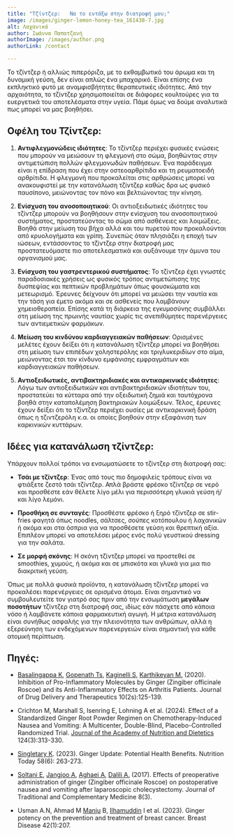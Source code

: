 ```yaml
---
title: "Τζίντζερ:   Να το εντάξω στην διατροφή μου;"
image: /images/ginger-lemon-honey-tea_161438-7.jpg
alt: Λαχανικά
author: Ιωάννα Παπατζανή
authorImage: /images/author.png
authorLink: /contact

---
```


Το τζίντζερ ή αλλιώς πιπερόριζα, με το εκθαμβωτικό του άρωμα και τη δυναμική γεύση, δεν είναι απλώς ένα μπαχαρικό. Είναι επίσης ένα εκπληκτικό φυτό με αναμφισβήτητες θεραπευτικές ιδιότητες. Από την αρχαιότητα, το τζίντζερ χρησιμοποιείται σε διάφορες κουλτούρες για τα ευεργετικά του αποτελέσματα στην υγεία. Πάμε όμως να δούμε αναλυτικά πως μπορεί να μας βοηθήσει.

## Οφέλη του Τζίντζερ:

1. **Αντιφλεγμονώδεις ιδιότητες**: Το τζίντζερ περιέχει φυσικές ενώσεις που μπορούν να μειώσουν τη φλεγμονή στο σώμα, βοηθώντας στην αντιμετώπιση πολλών φλεγμονωδών παθήσεων. Ένα παράδειγμα είναι η επίδραση που έχει στην οστεοαρθρίτιδα και τη ρευματοειδή αρθρίτιδα. Η φλεγμονή που προκαλείται στις αρθρώσεις μπορεί να ανακουφιστεί με την κατανάλωση τζίντζερ καθώς δρα ως φυσικό παυσίπονο, μειώνοντας τoν πόνο και βελτιώνοντας την κίνηση.

2. **Ενίσχυση του ανοσοποιητικού**: Οι αντιοξειδωτικές ιδιότητες του τζίντζερ μπορούν να βοηθήσουν στην ενίσχυση του ανοσοποιητικού συστήματος, προστατεύοντας το σώμα από ασθένειες και λοιμώξεις. Βοηθά στην μείωση του βήχα αλλά και του πυρετού που προκαλούνται από κρυολογήματα και γρίπη.  Συνεπώς όταν πλησιάζει η εποχή των ιώσεων, εντάσσοντας το τζίντζερ στην διατροφή μας προστατευόμαστε πιο αποτελεσματικά και αυξάνουμε την άμυνα του οργανισμού μας.

3. **Ενίσχυση του γαστρεντερικού συστήματος**: Το τζίντζερ έχει γνωστές παραδοσιακές χρήσεις ως φυσικός τρόπος αντιμετώπισης της δυσπεψίας και πεπτικών προβλημάτων όπως φουσκώματα και μετεωρισμό. Έρευνες δείχνουν ότι μπορεί να μειώσει την ναυτία και την τάση για έμετο ακόμα και σε ασθενείς που λαμβάνουν χημειοθεραπεία. Επίσης κατά τη διάρκεια της εγκυμοσύνης συμβάλλει στη μείωση της πρωινής ναυτίας χωρίς τις ανεπιθύμητες παρενέργειες των αντιεμετικών φαρμάκων.

4. **Μείωση του κινδύνου καρδιαγγειακών παθήσεων**: Ορισμένες μελέτες έχουν δείξει ότι η κατανάλωση τζίντζερ μπορεί να βοηθήσει στη μείωση των επιπέδων χοληστερόλης και τριγλυκεριδίων στο αίμα, μειώνοντας έτσι τον κίνδυνο εμφάνισης εμφραγμάτων και καρδιαγγειακών παθήσεων.

5. **Αντιοξειδωτικές, αντιβακτηριδιακές και αντικαρκινικές ιδιότητες**: Λόγω των αντιοξειδωτικών και αντιβακτηριδιακών ιδιοτήτων του, προστατεύει τα κύτταρα από την οξειδωτική ζημιά και ταυτόχρονα βοηθά στην καταπολέμηση βακτηριακών λοιμώξεων. Τέλος, έρευνες έχουν δείξει ότι το τζίντζερ περιέχει ουσίες με αντικαρκινική δράση όπως η τζιντζερόλη κ.α. οι οποίες βοηθούν στην εξαφάνιση των καρκινικών κυττάρων.

## Ιδέες για κατανάλωση τζίντζερ:

Υπάρχουν πολλοί τρόποι να ενσωματώσετε το τζίντζερ στη διατροφή σας:

- **Τσάι με τζίντζερ**: Ένας από τους πιο δημοφιλείς τρόπους είναι να φτιάξετε ζεστό τσάι τζίντζερ. Απλά βράστε φρέσκο τζίντζερ σε νερό και προσθέστε εάν θέλετε λίγο μέλι για περισσότερη γλυκιά γεύση ή/και λίγο λεμόνι.

- **Προσθήκη σε συνταγές**: Προσθέστε φρέσκο ή ξηρό τζίντζερ σε stir-fries φαγητά όπως noodles, σάλτσες, σούπες κοτόπουλου ή λαχανικών ή ακόμα και στα όσπρια για να προσθέσετε γεύση και θρεπτική αξία. Επιπλέον μπορεί να αποτελέσει μέρος ενός πολύ γευστικού dressing για την σαλάτα.

- **Σε μορφή σκόνης**: Η σκόνη τζίντζερ μπορεί να προστεθεί σε smoothies, χυμούς, ή ακόμα και σε μπισκότα και γλυκά για μια πιο διακριτική γεύση.

Όπως με πολλά φυσικά προϊόντα, η κατανάλωση τζίντζερ μπορεί να προκαλέσει παρενέργειες σε ορισμένα άτομα. Είναι σημαντικό να συμβουλευτείτε τον γιατρό σας πριν από την ενσωμάτωση **μεγάλων ποσοτήτων** τζίντζερ στη διατροφή σας, ιδίως εάν πάσχετε από κάποια νόσο ή λαμβάνετε κάποια φαρμακευτική αγωγή. Η μέτρια κατανάλωση είναι συνήθως ασφαλής για την πλειονότητα των ανθρώπων, αλλά η εξερεύνηση των ενδεχόμενων παρενεργειών είναι σημαντική για κάθε ατομική περίπτωση. 

## Πηγές:

- [Basalingappa K](https://www.researchgate.net/profile/Kanthesh-Basalingappa), [Gopenath Ts](https://www.researchgate.net/scientific-contributions/Gopenath-Ts-2152212098), [Kaginelli S](https://www.researchgate.net/profile/Shanmukhappa-Kaginelli), [Karthikeyan M.](https://www.researchgate.net/scientific-contributions/Murugesan-Karthikeyan-2139998839?_tp=eyJjb250ZXh0Ijp7ImZpcnN0UGFnZSI6InB1YmxpY2F0aW9uIiwicGFnZSI6InB1YmxpY2F0aW9uIiwicHJldmlvdXNQYWdlIjoiX2RpcmVjdCJ9fQ) (2020). Inhibition of Pro-Inflammatory Molecules by Ginger (Zingiber officinale Roscoe) and its Anti-Inflammatory Effects on Arthritis Patients. Journal of Drug Delivery and Therapeutics 10(2s):125-139.

- Crichton M, Marshall S, Isenring E, Lohning A et al. (2024). Effect of a Standardized Ginger Root Powder Regimen on Chemotherapy-Induced Nausea and Vomiting: A Multicenter, Double-Blind, Placebo-Controlled Randomized Trial. [Journal of the Academy of Nutrition and Dietetics](https://www.sciencedirect.com/journal/journal-of-the-academy-of-nutrition-and-dietetics) 124(3):313-330.

- [Singletary K](https://www.researchgate.net/profile/Keith-Singletary?_tp=eyJjb250ZXh0Ijp7ImZpcnN0UGFnZSI6InB1YmxpY2F0aW9uIiwicGFnZSI6InB1YmxpY2F0aW9uIiwicHJldmlvdXNQYWdlIjoiX2RpcmVjdCJ9fQ). (2023). Ginger Update: Potential Health Benefits. Nutrition Today 58(6): 263-273.

- [Soltani E](https://www.researchgate.net/profile/Ehsan-Soltani-5?_tp=eyJjb250ZXh0Ijp7ImZpcnN0UGFnZSI6InB1YmxpY2F0aW9uIiwicGFnZSI6InB1YmxpY2F0aW9uIn19), [Jangjoo A](https://www.researchgate.net/profile/Ali-Jangjoo?_tp=eyJjb250ZXh0Ijp7ImZpcnN0UGFnZSI6InB1YmxpY2F0aW9uIiwicGFnZSI6InB1YmxpY2F0aW9uIn19),  [Aghaei A](https://www.researchgate.net/scientific-contributions/Monavvar-Afzal-Aghaei-2004015086?_tp=eyJjb250ZXh0Ijp7ImZpcnN0UGFnZSI6InB1YmxpY2F0aW9uIiwicGFnZSI6InB1YmxpY2F0aW9uIn19),  [Dalili A.](https://www.researchgate.net/profile/Amin-Dalili?_tp=eyJjb250ZXh0Ijp7ImZpcnN0UGFnZSI6InB1YmxpY2F0aW9uIiwicGFnZSI6InB1YmxpY2F0aW9uIn19) (2017). Effects of preoperative administration of ginger (Zingiber officinale Roscoe) on postoperative nausea and vomiting after laparoscopic cholecystectomy. Journal of Traditional and Complementary Medicine 8(3). 

- Usman A.N, Ahmad M [Manju](https://www.researchgate.net/scientific-contributions/Budu-Manju-2255582499?_tp=eyJjb250ZXh0Ijp7ImZpcnN0UGFnZSI6InB1YmxpY2F0aW9uIiwicGFnZSI6InB1YmxpY2F0aW9uIiwicHJldmlvdXNQYWdlIjoiX2RpcmVjdCJ9fQ) B, [Ilhamuddin](https://www.researchgate.net/scientific-contributions/Ilhamuddin-Ilhamuddin-2255576375?_tp=eyJjb250ZXh0Ijp7ImZpcnN0UGFnZSI6InB1YmxpY2F0aW9uIiwicGFnZSI6InB1YmxpY2F0aW9uIiwicHJldmlvdXNQYWdlIjoiX2RpcmVjdCJ9fQ) I et al. (2023). Ginger potency on the prevention and treatment of breast cancer. Breast Disease 42(1):207.
